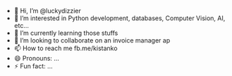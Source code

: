 - 👋 Hi, I’m @luckydizzier
- 👀 I’m interested in Python development, databases, Computer Vision, AI, etc...
- 🌱 I’m currently learning those stuffs
- 💞️ I’m looking to collaborate on an invoice manager ap
- 📫 How to reach me fb.me/kistanko
- 😄 Pronouns: ...
- ⚡ Fun fact: ...

<!---
luckydizzier/luckydizzier is a ✨ special ✨ repository because its `README.md` (this file) appears on your GitHub profile.
You can click the Preview link to take a look at your changes.
--->
